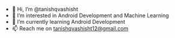 - 👋 Hi, I’m @tanishqvashisht
- 👀 I’m interested in Android Development and Machine Learning
- 🌱 I’m currently learning Android Development
- 📫 Reach me on tanishqvashisht12@gmail.com
<!--- 💞️ I’m looking to collaborate on ...--->


<!---
tanishqvashisht/tanishqvashisht is a ✨ special ✨ repository because its `README.md` (this file) appears on your GitHub profile.
You can click the Preview link to take a look at your changes.
--->
